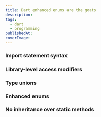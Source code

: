 ```yaml
---
title: Dart enhanced enums are the goats
description:
tags:
  - dart
  - programming
publishedAt:
coverImage:
---
```


### Import statement syntax

### Library-level access modifiers

### Type unions

### Enhanced enums

### No inheritance over static methods
